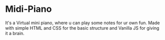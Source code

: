 # Midi-Piano
It's a Virtual mini piano, where u can play some notes for ur own fun. Made with simple HTML and CSS for the basic structure and Vanilla JS for giving it a brain. 
